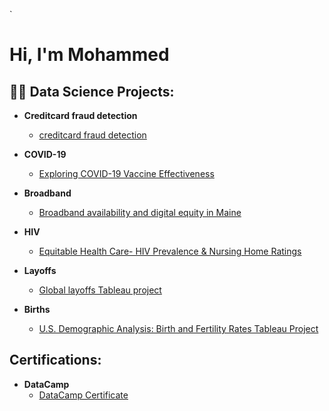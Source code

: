 `<h1>Hi, I'm Mohammed

<h2>👨‍💻 Data Science Projects:</h2>
  
- <b>Creditcard fraud detection</b>
  - [creditcard fraud detection](https://github.com/Moshati1315/creditcard-fraud_detection_model)

- <b>COVID-19</b>
  - [Exploring COVID-19 Vaccine Effectiveness](https://github.com/ds5010/vaccines-3)

- <b>Broadband</b>
  - [Broadband availability and digital equity in Maine](https://github.com/ds5010/broadband-3) <b><i></b></i>

- <b>HIV</b>
  - [Equitable Health Care- HIV Prevalence & Nursing Home Ratings](https://github.com/Moshati1315/HIV)

    
- <b>Layoffs </b>
  - [Global layoffs Tableau project ](https://github.com/Moshati1315/layoffs)
 
- <b>Births </b>
  - [U.S. Demographic Analysis: Birth and Fertility Rates Tableau Project ](https://github.com/Moshati1315/Births)


<h2>Certifications:</h2>

- <b>DataCamp</b>
  - [DataCamp Certificate](https://github.com/Moshati1315/DataCamp)

